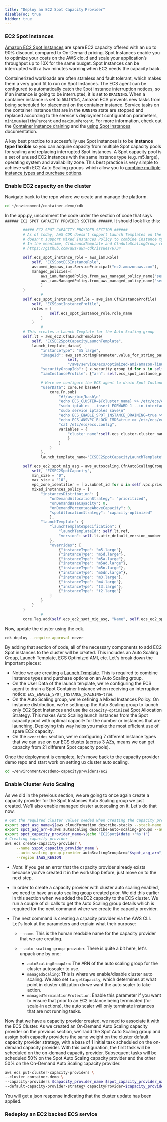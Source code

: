 ```yaml
---
title: "Deploy an EC2 Spot Capacity Provider"
disableToc: true
hidden: true
---
```


### EC2 Spot Instances 

[Amazon EC2 Spot Instances](https://aws.amazon.com/ec2/spot/) are spare EC2 capacity offered with an up to 90% discount compared to On-Demand pricing. Spot Instances enable you to optimize your costs on the AWS cloud and scale your application’s throughput up to 10X for the same budget. Spot Instances can be interrupted with a two minutes warning when EC2 needs the capacity back. 

Containerized workloads are often stateless and fault tolerant, which makes them a very good fit to run on Spot Instances. The ECS agent can be configured to automatically catch the Spot Instance interruption notices, so if an instance is going to be interrupted, it is set to `DRAINING`. When a container instance is set to `DRAINING`, Amazon ECS prevents new tasks from being scheduled for placement on the container instance. Service tasks on the container instance that are in the `RUNNING` state are stopped and replaced according to the service's deployment configuration parameters, `minimumHealthyPercent` and `maximumPercent`. For more information, check out the [Container instance draining](https://docs.aws.amazon.com/AmazonECS/latest/developerguide/container-instance-draining.html) and the [using Spot Instances](https://docs.aws.amazon.com/AmazonECS/latest/developerguide/container-instance-spot.html) documentation.

A key best practice to successfully use Spot instances is to be **instance type flexible** so you can acquire capacity from multiple Spot capacity pools for scaling and replacing interrupted Spot instances. A Spot capacity pool is a set of unused EC2 instances with the same instance type (e.g. m5.large), operating system and availability zone. This best practice is very simple to achieve with EC2 Auto Scaling groups, which allow you to [combine multiple instance types and purchase options](https://docs.aws.amazon.com/autoscaling/ec2/userguide/asg-purchase-options.html). 

### Enable EC2 capacity on the cluster

Navigate back to the repo where we create and manage the platform.

```bash
cd ~/environment/container-demo/cdk
```

In the app.py, uncomment the code under the section of code that says `###### EC2 SPOT CAPACITY PROVIDER SECTION ######`. It should look like this:

```python
        ##### EC2 SPOT CAPACITY PROVIDER SECTION ######
        # As of today, AWS CDK doesn't support Launch Templates on the AutoScaling construct, hence it
        # doesn't support Mixed Instances Policy to combine instance types on Auto Scaling and adhere to Spot best practices
        # In the meantime, CfnLaunchTemplate and CfnAutoScalingGroup resources are used to configure Spot capacity
        # https://github.com/aws/aws-cdk/issues/6734

        self.ecs_spot_instance_role = aws_iam.Role(
            self, "ECSSpotECSInstanceRole",
            assumed_by=aws_iam.ServicePrincipal("ec2.amazonaws.com"),
            managed_policies=[
                aws_iam.ManagedPolicy.from_aws_managed_policy_name("service-role/AmazonEC2ContainerServiceforEC2Role"),
                aws_iam.ManagedPolicy.from_aws_managed_policy_name("service-role/AmazonEC2RoleforSSM")
                ]
        )
                #
        self.ecs_spot_instance_profile = aws_iam.CfnInstanceProfile(
            self, "ECSSpotInstanceProfile",
            roles = [
                    self.ecs_spot_instance_role.role_name
                ]
            )
                #
        # This creates a Launch Template for the Auto Scaling group
        self.lt = aws_ec2.CfnLaunchTemplate(
            self, "ECSEC2SpotCapacityLaunchTemplate",
            launch_template_data={
                "instanceType": "m5.large",
                "imageId": aws_ssm.StringParameter.value_for_string_parameter(
                            self,
                            "/aws/service/ecs/optimized-ami/amazon-linux-2/recommended/image_id"),
                "securityGroupIds": [ x.security_group_id for x in self.ecs_cluster.connections.security_groups ],
                "iamInstanceProfile": {"arn": self.ecs_spot_instance_profile.attr_arn},

                # Here we configure the ECS agent to drain Spot Instances upon catching a Spot Interruption notice from instance metadata
                "userData": core.Fn.base64(
                    core.Fn.sub(
                        "#!/usr/bin/bash\n"
                        "echo ECS_CLUSTER=${cluster_name} >> /etc/ecs/ecs.config\n" 
                        "sudo iptables --insert FORWARD 1 --in-interface docker+ --destination 169.254.169.254/32 --jump DROP\n"
                        "sudo service iptables save\n"
                        "echo ECS_ENABLE_SPOT_INSTANCE_DRAINING=true >> /etc/ecs/ecs.config\n" 
                        "echo ECS_AWSVPC_BLOCK_IMDS=true >> /etc/ecs/ecs.config\n"  
                        "cat /etc/ecs/ecs.config",
                        variables = {
                            "cluster_name":self.ecs_cluster.cluster_name
                            }
                        )
                    )
                },
                launch_template_name="ECSEC2SpotCapacityLaunchTemplate")

        self.ecs_ec2_spot_mig_asg = aws_autoscaling.CfnAutoScalingGroup(
            self, "ECSEC2SpotCapacity",
            min_size = "0",
            max_size = "10",
            vpc_zone_identifier = [ x.subnet_id for x in self.vpc.private_subnets ],
            mixed_instances_policy = {
                "instancesDistribution": {
                    "onDemandAllocationStrategy": "prioritized",
                    "onDemandBaseCapacity": 0,
                    "onDemandPercentageAboveCapacity": 0,
                    "spotAllocationStrategy": "capacity-optimized"
                    },
                "launchTemplate": {
                    "launchTemplateSpecification": {
                        "launchTemplateId": self.lt.ref,
                        "version": self.lt.attr_default_version_number
                    },
                    "overrides": [
                        {"instanceType": "m5.large"},
                        {"instanceType": "m5d.large"},
                        {"instanceType": "m5a.large"},
                        {"instanceType": "m5ad.large"},
                        {"instanceType": "m5n.large"},
                        {"instanceType": "m5dn.large"},
                        {"instanceType": "m3.large"},
                        {"instanceType": "m4.large"},
                        {"instanceType": "t3.large"},
                        {"instanceType": "t2.large"}
                    ]
                }
            }
        )
                #
        core.Tag.add(self.ecs_ec2_spot_mig_asg, "Name", self.ecs_ec2_spot_mig_asg.node.path)        
```

Now, update the cluster using the cdk.

```bash
cdk deploy --require-approval never
```

By adding that section of code, all of the necessary components to add EC2 Spot instances to the cluster will be created. This includes an Auto Scaling Group, Launch Template, ECS Optimized AMI, etc. Let's break down the important pieces:
- Notice we are creating a [Launch Template](https://docs.aws.amazon.com/AWSEC2/latest/UserGuide/ec2-launch-templates.html). This is required to combine instance types and purchase options on an Auto Scaling group.
- On the User Data of the launch template, we're configuring the ECS agent to drain a Spot Container Instance when receiving an interruption notice: `ECS_ENABLE_SPOT_INSTANCE_DRAINING=true`.
- On the Auto Scaling group, we're defining a Mixed Instances Policy. On instance distribution, we're setting up the Auto Scaling group to launch only EC2 Spot Instances and use the `capacity-optimized` Spot Allocation Strategy. This makes Auto Scaling launch instances from the Spot capacity pool with optimal capacity for the number or instances that are launching. Deploying this way helps you make the most efficient use of spare EC2 capacity.
- On the `overrides` section, we're configuring 7 different instance types that we can use on our ECS cluster (across 3 AZs, means we can get capacity from 21 different Spot capacity pools). 

Once the deployment is complete, let's move back to the capacity provider demo repo and start work on setting up cluster auto scaling.

```bash
cd ~/environment/ecsdemo-capacityproviders/ec2
```

### Enable Cluster Auto Scaling

As we did in the previous section, we are going to once again create a capacity provider for the Spot Instances Auto Scaling group we just created. We'll also enable managed cluster autoscaling on it. Let's do that now.

```bash
# Get the required cluster values needed when creating the capacity provider
export spot_asg_name=$(aws cloudformation describe-stacks --stack-name ecsworkshop-base | jq -r '.Stacks[].Outputs[] | select(.ExportName | contains("EC2SpotASGName"))| .OutputValue')
export spot_asg_arn=$(aws autoscaling describe-auto-scaling-groups --auto-scaling-group-names $spot_asg_name | jq .AutoScalingGroups[].AutoScalingGroupARN)
export spot_capacity_provider_name=$(echo "EC2Spot$(date +'%s')")
# Creating capacity provider
aws ecs create-capacity-provider \
     --name $spot_capacity_provider_name \
     --auto-scaling-group-provider autoScalingGroupArn="$spot_asg_arn",managedScaling=\{status="ENABLED",targetCapacity=80\},managedTerminationProtection="DISABLED" \
     --region $AWS_REGION
```

- *Note*: If you get an error that the capacity provider already exists because you've created it in the workshop before, just move on to the next step.

- In order to create a capacity provider with cluster auto scaling enabled, we need to have an auto scaling group created prior. We did this earlier in this section when we added the EC2 capacity to the ECS cluster. We run a couple of cli calls to get the Auto Scaling group details which is required for the next command where we create the capacity provider.

- The next command is creating a capacity provider via the AWS CLI. Let's look at the parameters and explain what their purpose:

  - `--name`: This is the human readable name for the capacity provider that we are creating.
  - `--auto-scaling-group-provider`: There is quite a bit here, let's unpack one by one:
  
    - `autoScalingGroupArn`: The ARN of the auto scaling group for the cluster autoscaler to use.
    - `managedScaling`: This is where we enable/disable cluster auto scaling. We also set `targetCapacity`, which determines at what point in cluster utilization do we want the auto scaler to take action.
    - `managedTerminationProtection`: Enable this parameter if you want to ensure that prior to an EC2 instance being terminated (for scale-in actions), the auto scaler will only terminate instances that are not running tasks.

Now that we have a capacity provider created, we need to associate it with the ECS Cluster. As we created an On-Demand Auto Scaling capacity provider on the previous section, we'll add the Spot Auto Scaling group and assign both capacity providers the same weight on the cluster default capacity provider strategy, with a base of 1 initial task scheduled on the on-demand capacity provider. With this configuration, the first task will be scheduled on the on-demand capacity provider. Subsequent tasks will be scheduled 50% on the Spot Auto Scaling capacity provider and the other 50% on the On-Demand Auto Scaling capacity provider.  

```bash
aws ecs put-cluster-capacity-providers \
--cluster container-demo \
--capacity-providers $capacity_provider_name $spot_capacity_provider_name \
--default-capacity-provider-strategy capacityProvider=$capacity_provider_name,weight=1,base=1 capacityProvider=$spot_capacity_provider_name,weight=1,base=0
```

You will get a json response indicating that the cluster update has been applied.

### Redeploy an EC2 backed ECS service
